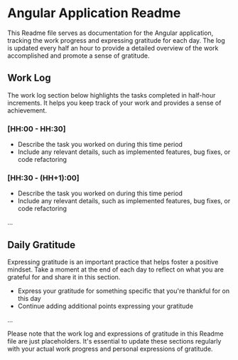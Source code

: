 # Angular Application Readme

This Readme file serves as documentation for the Angular application, tracking the work progress and expressing gratitude for each day. The log is updated every half an hour to provide a detailed overview of the work accomplished and promote a sense of gratitude.

## Work Log

The work log section below highlights the tasks completed in half-hour increments. It helps you keep track of your work and provides a sense of achievement.

### [HH:00 - HH:30]
- Describe the task you worked on during this time period
- Include any relevant details, such as implemented features, bug fixes, or code refactoring

### [HH:30 - (HH+1):00]
- Describe the task you worked on during this time period
- Include any relevant details, such as implemented features, bug fixes, or code refactoring

...

## Daily Gratitude

Expressing gratitude is an important practice that helps foster a positive mindset. Take a moment at the end of each day to reflect on what you are grateful for and share it in this section.

- Express your gratitude for something specific that you're thankful for on this day
- Continue adding additional points expressing your gratitude

...

Please note that the work log and expressions of gratitude in this Readme file are just placeholders. It's essential to update these sections regularly with your actual work progress and personal expressions of gratitude.
